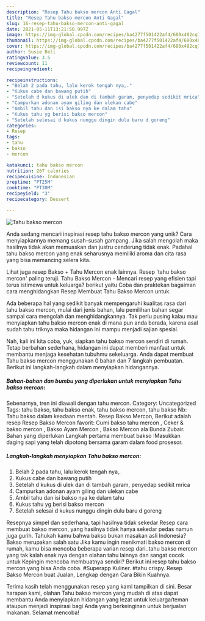 ```yaml
---
description: "Resep Tahu bakso mercon Anti Gagal"
title: "Resep Tahu bakso mercon Anti Gagal"
slug: 16-resep-tahu-bakso-mercon-anti-gagal
date: 2021-05-11T13:21:50.997Z
image: https://img-global.cpcdn.com/recipes/ba4277f501422af4/680x482cq70/tahu-bakso-mercon-foto-resep-utama.jpg
thumbnail: https://img-global.cpcdn.com/recipes/ba4277f501422af4/680x482cq70/tahu-bakso-mercon-foto-resep-utama.jpg
cover: https://img-global.cpcdn.com/recipes/ba4277f501422af4/680x482cq70/tahu-bakso-mercon-foto-resep-utama.jpg
author: Susie Bell
ratingvalue: 3.5
reviewcount: 11
recipeingredient:

recipeinstructions:
- "Belah 2 pada tahu, lalu kerok tengah nya,."
- "Kukus cabe dan bawang putih"
- "Setelah d kukus di ulek dan di tambah garam, penyedap sedikit mrica"
- "Campurkan adonan ayam giling dan ulekan cabe"
- "Ambil tahu dan isi bakso nya ke dalam tahu"
- "Kukus tahu yg berisi bakso mercon"
- "Setelah selesai d kukus nunggu dingin dulu baru d goreng"
categories:
- Resep
tags:
- tahu
- bakso
- mercon

katakunci: tahu bakso mercon 
nutrition: 267 calories
recipecuisine: Indonesian
preptime: "PT25M"
cooktime: "PT30M"
recipeyield: "3"
recipecategory: Dessert

---
```



![Tahu bakso mercon](https://img-global.cpcdn.com/recipes/ba4277f501422af4/680x482cq70/tahu-bakso-mercon-foto-resep-utama.jpg)

Anda sedang mencari inspirasi resep tahu bakso mercon yang unik? Cara menyiapkannya memang susah-susah gampang. Jika salah mengolah maka hasilnya tidak akan memuaskan dan justru cenderung tidak enak. Padahal tahu bakso mercon yang enak seharusnya memiliki aroma dan cita rasa yang bisa memancing selera kita.

Lihat juga resep Bakso + Tahu Mercon enak lainnya. Resep &#39;tahu bakso mercon&#39; paling teruji. Tahu Bakso Mercon - Mencari resep yang efisien tapi terus istimewa untuk keluarga? berikut yaitu Coba dan praktekan bagaiman cara menghidangkan Resep Membuat Tahu Bakso Mercon untuk.

Ada beberapa hal yang sedikit banyak mempengaruhi kualitas rasa dari tahu bakso mercon, mulai dari jenis bahan, lalu pemilihan bahan segar sampai cara mengolah dan menghidangkannya. Tak perlu pusing kalau mau menyiapkan tahu bakso mercon enak di mana pun anda berada, karena asal sudah tahu triknya maka hidangan ini mampu menjadi sajian spesial.


Nah, kali ini kita coba, yuk, siapkan tahu bakso mercon sendiri di rumah. Tetap berbahan sederhana, hidangan ini dapat memberi manfaat untuk membantu menjaga kesehatan tubuhmu sekeluarga. Anda dapat membuat Tahu bakso mercon menggunakan 0 bahan dan 7 langkah pembuatan. Berikut ini langkah-langkah dalam menyiapkan hidangannya.

<!--inarticleads1-->

##### Bahan-bahan dan bumbu yang diperlukan untuk menyiapkan Tahu bakso mercon:



Sebenarnya, tren ini diawali dengan tahu mercon. Category: Uncategorized Tags: tahu bakso, tahu bakso enak, tahu bakso mercon, tahu bakso Nb: Tahu bakso dalam keadaan mentah. Resep Bakso Mercon, Berikut adalah resep Resep Bakso Mercon favorit: Cumi bakso tahu mercon , Ceker &amp; bakso mercon , Bakso Ayam Mercon , Bakso Mercon ala Bunda Zubair. Bahan yang diperlukan Langkah pertama membuat bakso :Masukkan daging sapi yang telah dipotong bersama garam dalam food prosesor. 

<!--inarticleads2-->

##### Langkah-langkah menyiapkan Tahu bakso mercon:

1. Belah 2 pada tahu, lalu kerok tengah nya,.
1. Kukus cabe dan bawang putih
1. Setelah d kukus di ulek dan di tambah garam, penyedap sedikit mrica
1. Campurkan adonan ayam giling dan ulekan cabe
1. Ambil tahu dan isi bakso nya ke dalam tahu
1. Kukus tahu yg berisi bakso mercon
1. Setelah selesai d kukus nunggu dingin dulu baru d goreng


Resepnya simpel dan sederhana, tapi hasilnya tidak sekedar Resep cara membuat bakso mercon, yang hasilnya tidak hanya sekedar pedas namun juga gurih. Tahukah kamu bahwa bakso bukan masakan asli Indonesia? Bakso merupakan salah satu Jika kamu ingin menikmati bakso mercon di rumah, kamu bisa mencoba beberapa varian resep dari..tahu bakso mercon yang tak kalah enak nya dengan olahan tahu lainnya dan sangat cocok untuk Kepingin mencoba membuatnya sendiri? Berikut ini resep tahu bakso mercon yang bisa Anda coba. #Superapp Kuliner. #tahu crispy. Resep Bakso Mercon buat Jualan, Lengkap dengan Cara Bikin Kuahnya. 

Terima kasih telah menggunakan resep yang kami tampilkan di sini. Besar harapan kami, olahan Tahu bakso mercon yang mudah di atas dapat membantu Anda menyiapkan hidangan yang lezat untuk keluarga/teman ataupun menjadi inspirasi bagi Anda yang berkeinginan untuk berjualan makanan. Selamat mencoba!
